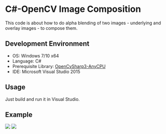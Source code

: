# C#-OpenCV Image Composition

This code is about how to do alpha blending of two images - underlying and overlay images - to compose them.

## Development Environment
* OS: Windows 7/10 x64
* Language: C#
* Prerequisite Library: [OpenCvSharp3-AnyCPU](https://www.nuget.org/packages/OpenCvSharp3-AnyCPU/)
* IDE: Microsoft Visual Studio 2015

## Usage
Just build and run it in Visual Studio.

## Example
<img src="./underlying.png"></img>
<img src="./overlay.png"></img>

